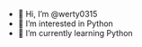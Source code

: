 - 👋 Hi, I’m @werty0315
- 👀 I’m interested in Python
- 🌱 I’m currently learning Python

<!---
werty0315/werty0315 is a ✨ special ✨ repository because its `README.md` (this file) appears on your GitHub profile.
You can click the Preview link to take a look at your changes.
--->
